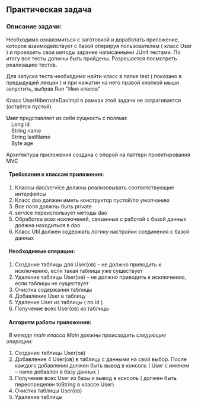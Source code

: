 ## Практическая задача

### Описание задачи:

Необходимо ознакомиться с заготовкой и доработать приложение, которое взаимодействует с базой оперируя пользователем ( класс User ) и проверить свои методы заранее написанными JUnit тестами. По итогу все тесты должны быть пройдены. Разрешается посмотреть реализацию тестов.

Для запуска теста необходимо найти класс в папке test ( показано в предыдущей лекции ) и при нажатии на него правой кнопкой мыши запустить, выбрав Run "Имя класса" 

Класс UserHibernateDaoImpl в рамках этой задачи не затрагивается (остаётся пустой)

**User** представляет из себя сущность с полями:  
&ensp;&ensp;Long id  
&ensp;&ensp;String name  
&ensp;&ensp;String lastName  
&ensp;&ensp;Byte age

Архитектура приложения создана с опорой на паттерн проектирования MVC

####  &ensp;Требования к классам приложения:

 1. Классы dao/service должны реализовывать соответствующие интерфейсы
 2. Класс dao должен иметь конструктор пустой/по умолчанию
 3. Все поля должны быть private
 4. service переиспользует методы dao
 5. Обработка всех исключений, связанных с работой с базой данных должна находиться в dao
 6. Класс Util должен содержать логику настройки соединения с базой данных

#### &ensp;Необходимые операции:

 1. Создание таблицы для User(ов) – не должно приводить к исключению, если такая таблица уже существует
 2. Удаление таблицы User(ов) – не должно приводить к исключению, если таблицы не существует
 3. Очистка содержания таблицы
 4. Добавление User в таблицу
 5. Удаление User из таблицы ( по id )
 6. Получение всех User(ов) из таблицы
 
#### &ensp;Алгоритм работы приложения:

&ensp;*В методе main класса Main должны происходить следующие операции:*

 1. Создание таблицы User(ов)
 2. Добавление 4 User(ов) в таблицу с данными на свой выбор. После каждого добавления должен быть вывод в консоль ( User с именем – name добавлен в базу данных )
 3. Получение всех User из базы и вывод в консоль ( должен быть переопределен toString в классе User)
 4. Очистка таблицы User(ов)
 5. Удаление таблицы

